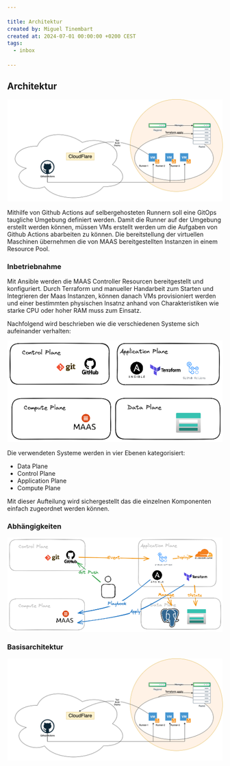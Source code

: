 ```yaml
---

title: Architektur
created by: Miguel Tinembart
created at: 2024-07-01 00:00:00 +0200 CEST
tags:
  - inbox

---
```


## Architektur

![Runner-architecture](./assets/runner-diagramm.drawio.png)

Mithilfe von Github Actions auf selbergehosteten Runnern soll eine GitOps taugliche Umgebung definiert werden. Damit die Runner auf der Umgebung erstellt werden können, müssen VMs erstellt werden um die Aufgaben von Github Actions abarbeiten zu können. Die bereitstellung der virtuellen Maschinen übernehmen die von MAAS bereitgestellten Instanzen in einem Resource Pool.

### Inbetriebnahme

Mit Ansible werden die MAAS Controller Resourcen bereitgestellt und konfiguriert. Durch Terraform und manueller Handarbeit zum Starten und Integrieren der Maas Instanzen, können danach VMs provisioniert werden und einer bestimmten physischen Insatnz anhand von Charakteristiken wie starke CPU oder hoher RAM muss zum Einsatz.

Nachfolgend wird beschrieben wie die verschiedenen Systeme sich aufeinander verhalten: 

![Development Environment Planes](./assets/Development-Environment-Planes.png)

Die verwendeten Systeme werden in vier Ebenen kategorisiert:

- Data Plane
- Control Plane
- Application Plane
- Compute Plane

Mit dieser Aufteilung wird sichergestellt das die einzelnen Komponenten einfach zugeordnet werden können. 

### Abhängigkeiten

![Development Environment Dependencies](./assets/Development-Environment-Dependencies.png)


### Basisarchitektur

![Runner-architecture](./assets/runner-diagramm.drawio.png)


